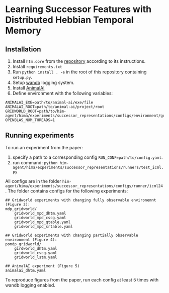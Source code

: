 # Learning Successor Features with Distributed Hebbian Temporal Memory

## Installation
1. Install `htm.core` from the [repository](https://anonymous.4open.science/r/htm_core-DD2D) according to its instructions.
2. Install `requirements.txt`
3. Run `python install . -e` in the root of this repository containing `setup.py`.
4. Setup [wandb](https://wandb.ai/site) logging system.
5. Install [AnimalAI](https://github.com/Kinds-of-Intelligence-CFI/animal-ai)
6. Define environment with the following variables:

```
ANIMALAI_EXE=path/to/animal-ai/exe/file
ANIMALAI_ROOT=path/to/animal-ai/project/root
GRIDWORLD_ROOT=path/to/him-agent/hima/experiments/successor_representations/configs/environment/gridworld/setups
OPENBLAS_NUM_THREADS=1
```

## Running experiments
To run an experiment from the paper: 
1. specify a path to a corresponding config `RUN_CONF=path/to/config.yaml`.
2. run command: `python him-agent/hima/experiments/successor_representations/runners/test_icml.py`

All configs are in the folder `him-agent/hima/experiments/successor_representations/configs/runner/icml24`.
The folder contains configs for the following experiments:
```
## Gridworld experiments with changing fully observable environemnt (Figure 3): 
mdp_gridworld/ 
    gridworld_mpd_dhtm.yaml
    gridworld_mpd_cscg.yaml
    gridworld_mpd_qtable.yaml
    gridworld_mpd_srtable.yaml
    
## Gridworld experiments with changing partially observable environment (Figure 4):
pomdp_gridworld/
    girdworld_dhtm.yaml
    gridworld_cscg.yaml
    gridworld_lstm.yaml
    
## AnimalAI experiment (Figure 5)
animalai_dhtm.yaml
```
To reproduce figures from the paper, run each config at least 5 times with wandb logging enabled.
